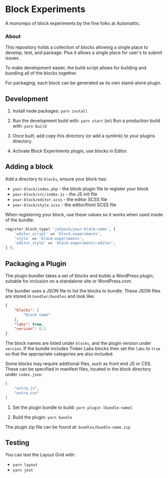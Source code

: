 # Block Experiments

A monorepo of block experiments by the fine folks at Automattic.

### About

This repository holds a collection of blocks allowing a single place to develop, test, and package. Plus it allows a single place for user's to submit issues.

To make development easier, the build script allows for building and bundling all of the blocks together.

For packaging, each block can be generated as its own stand-alone plugin.


## Development

1. Install node packages: `yarn install`

2. Run the development build with: `yarn start`
   (or)
   Run a production build with: `yarn build`

3. Once built, add copy this directory (or add a symlink) to your plugins directory.

4. Activate Block Experiments plugin, use blocks in Editor.

## Adding a block

Add a directory to `blocks`, ensure your block has:

- `your-block/index.php` - the block plugin file to register your block
- `your-block/src/index.js` - the JS init file
- `your-block/editor.scss` - the editor SCSS file
- `your-block/style.scss` - the editor/front SCSS file

When registering your block, use these values so it works when used inside of the bundle:

```php
register_block_type( 'jetpack/your-block-name', [
	'editor_script' => 'block-experiments',
	'style' => 'block-experiments',
	'editor_style' => 'block-experiments-editor',
] );
```

## Packaging a Plugin

The plugin bundler takes a set of blocks and builds a WordPress plugin, suitable for inclusion on a standalone site or WordPress.com.

The bundler uses a JSON file to list the blocks to bundle. These JSON files are stored in `bundler/bundles` and look like:

```json
{
	"blocks": [
		"block name"
	],
	"labs": true,
	"version": 0.1
}
```

The block names are listed under `blocks`, and the plugin version under `version`. If the bundle includes Tinker Labs blocks then set the `labs` to `true` so that the appropriate categories are also included.

Some blocks may require additional files, such as front end JS or CSS. These can be specified in manifest files, located in the block directory under `index.json`:

```json
[
	"extra.js",
	"extra.css"
]
```

1. Set the plugin bundle to build: `yarn plugin [bundle-name]`

2. Build the plugin: `yarn bundle`

The plugin zip file can be found at: `bundles/bundle-name.zip`

## Testing

You can test the Layout Grid with:

- `yarn layout`
- `yarn jest`
